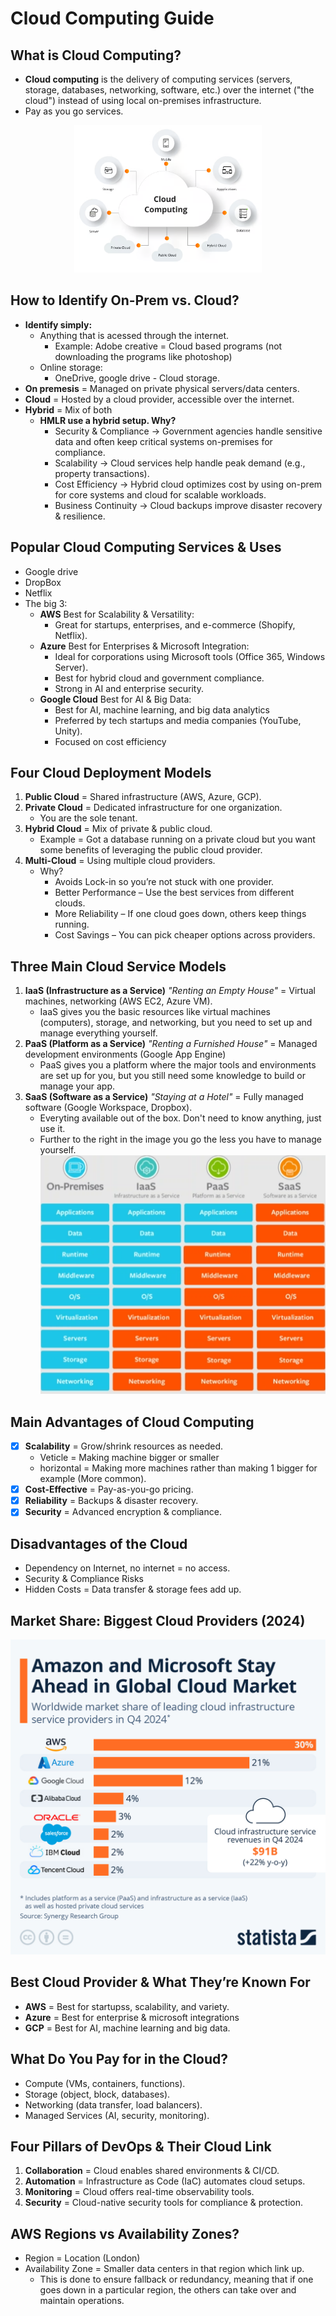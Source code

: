 # Cloud Computing Guide


## What is Cloud Computing?
- **Cloud computing** is the delivery of computing services (servers, storage, databases, networking, software, etc.) over the internet ("the cloud") instead of using local on-premises infrastructure.
- Pay as you go services.
<p align="center">
<img src="image.png" alt="Cloud Computing Diagram" width="300">
</p>

## How to Identify On-Prem vs. Cloud?
- **Identify simply:**
  - Anything that is acessed through the internet.
    - Example: Adobe creative = Cloud based programs (not downloading the programs like photoshop)
  - Online storage:
    - OneDrive, google drive - Cloud storage. 
- **On premesis** = Managed on private physical servers/data centers.
- **Cloud** = Hosted by a cloud provider, accessible over the internet.
- **Hybrid** = Mix of both 
  - **HMLR use a hybrid setup. Why?**
    - Security & Compliance → Government agencies handle sensitive data and often keep critical systems on-premises for compliance.
    - Scalability → Cloud services help handle peak demand (e.g., property transactions).
    - Cost Efficiency → Hybrid cloud optimizes cost by using on-prem for core systems and cloud for scalable workloads.
    - Business Continuity → Cloud backups improve disaster recovery & resilience.

## Popular Cloud Computing Services & Uses
- Google drive
- DropBox
- Netflix
- The big 3:
  - **AWS** Best for Scalability & Versatility:
    -  Great for startups, enterprises, and e-commerce (Shopify, Netflix).
  - **Azure** Best for Enterprises & Microsoft Integration:
    - Ideal for corporations using Microsoft tools (Office 365, Windows Server).
    - Best for hybrid cloud and government compliance.
    - Strong in AI and enterprise security.
  - **Google Cloud** Best for AI & Big Data:
    - Best for AI, machine learning, and big data analytics
    - Preferred by tech startups and media companies (YouTube, Unity).
    - Focused on cost efficiency

## Four Cloud Deployment Models
1. **Public Cloud** = Shared infrastructure (AWS, Azure, GCP).
2. **Private Cloud** = Dedicated infrastructure for one organization.
   - You are the sole tenant.
3. **Hybrid Cloud** = Mix of private & public cloud.
   - Example = Got a database running on a private cloud but you want some benefits of leveraging the public cloud provider.
4. **Multi-Cloud** = Using multiple cloud providers.
   - Why?
     - Avoids Lock-in so you’re not stuck with one provider.
     - Better Performance – Use the best services from different clouds.
     - More Reliability – If one cloud goes down, others keep things running.
     - Cost Savings – You can pick cheaper options across providers.

## Three Main Cloud Service Models
1. **IaaS (Infrastructure as a Service)** *"Renting an Empty House"* = Virtual machines, networking (AWS EC2, Azure VM).
   - IaaS gives you the basic resources like virtual machines (computers), storage, and networking, but you need to set up and manage everything yourself.
2. **PaaS (Platform as a Service)** *"Renting a Furnished House"* = Managed development environments (Google App Engine)
   - PaaS gives you a platform where the major tools and environments are set up for you, but you still need some knowledge to build or manage your app.
3. **SaaS (Software as a Service)** *"Staying at a Hotel"* = Fully managed software (Google Workspace, Dropbox).
   - Everyting available out of the box. Don't need to know anything, just use it.
   - Further to the right in the image you go the less you have to manage yourself.
![alt text](image-3.png)


## Main Advantages of Cloud Computing
- [x] **Scalability** = Grow/shrink resources as needed.
  - Veticle = Making machine bigger or smaller 
  - horizontal = Making more machines rather than making 1 bigger for example (More common).
- [x] **Cost-Effective** = Pay-as-you-go pricing.
- [x] **Reliability** = Backups & disaster recovery.
- [x] **Security** = Advanced encryption & compliance.

## Disadvantages of the Cloud
- Dependency on Internet, no internet = no access.
- Security & Compliance Risks
- Hidden Costs = Data transfer & storage fees add up.

## Market Share: Biggest Cloud Providers (2024)
![Market Share in 2024](image-4.png)
## Best Cloud Provider & What They’re Known For
- **AWS** = Best for startupss, scalability, and variety.
- **Azure** = Best for enterprise & microsoft integrations
- **GCP** = Best for AI, machine learning and big data.

## What Do You Pay for in the Cloud?
- Compute (VMs, containers, functions).
-  Storage (object, block, databases).
-  Networking (data transfer, load balancers).
-  Managed Services (AI, security, monitoring).

## Four Pillars of DevOps & Their Cloud Link
1. **Collaboration** = Cloud enables shared environments & CI/CD.
2. **Automation** = Infrastructure as Code (IaC) automates cloud setups.
3. **Monitoring** = Cloud offers real-time observability tools.
4. **Security** = Cloud-native security tools for compliance & protection.

## AWS Regions vs Availability Zones?
- Region = Location (London)
- Availability Zone = Smaller data centers in that region which link up.
  - This is done to ensure fallback or redundancy, meaning that if one goes down in a particular region, the others can take over and maintain operations.